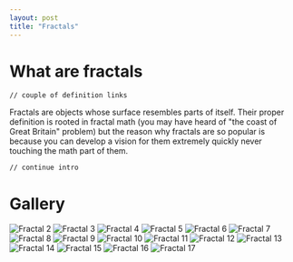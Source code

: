 ```yaml
---
layout: post
title: "Fractals"
---
```


# What are fractals
```// couple of definition links```

Fractals are objects whose surface resembles parts of itself. Their proper definition is rooted in fractal math (you may have heard of "the coast of Great Britain" problem) but the reason why fractals are so popular is because you can develop a vision for them extremely quickly never touching the math part of them.

```// continue intro```

# Gallery
![Fractal 2](/public/img/17.bmp)
![Fractal 3](/public/img/1.png)
![Fractal 4](/public/img/3.png)
![Fractal 5](/public/img/8.bmp)
![Fractal 6](/public/img/9.bmp)
![Fractal 7](/public/img/11.jpg)
![Fractal 8](/public/img/12.bmp)
![Fractal 9](/public/img/13.bmp)
![Fractal 10](/public/img/15.1.bmp)
![Fractal 11](/public/img/15.bmp)
![Fractal 12](/public/img/16.jpg)
![Fractal 13](/public/img/18.png)
![Fractal 14](/public/img/222.bmp)
![Fractal 15](/public/img/21.jpg)
![Fractal 16](/public/img/20.jpg)
![Fractal 17](/public/img/23.jpg)